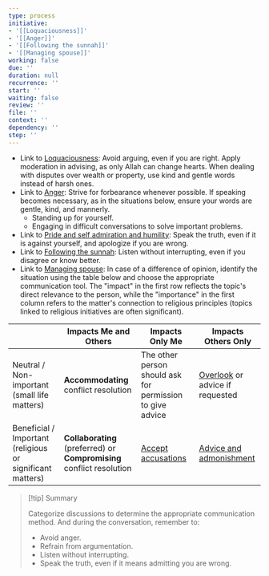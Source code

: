 ```yaml
---
type: process
initiative:
- '[[Loquaciousness]]'
- '[[Anger]]'
- '[[Following the sunnah]]'
- '[[Managing spouse]]'
working: false
due: ''
duration: null
recurrence: ''
start: ''
waiting: false
review: ''
file: ''
context: ''
dependency: ''
step: ''
---
```


* Link to [Loquaciousness](Initiatives/bad%20traits/Loquaciousness.md): Avoid arguing, even if you are right. Apply moderation in advising, as only Allah can change hearts. When dealing with disputes over wealth or property, use kind and gentle words instead of harsh ones.
* Link to [Anger](Initiatives/bad%20traits/Anger.md): Strive for forbearance whenever possible. If speaking becomes necessary, as in the situations below, ensure your words are gentle, kind, and mannerly.
	* Standing up for yourself.
	* Engaging in difficult conversations to solve important problems.
* Link to [Pride and self admiration and humility](Initiatives/bad%20traits/Pride%20and%20self%20admiration%20and%20humility.md): Speak the truth, even if it is against yourself, and apologize if you are wrong.
* Link to [Following the sunnah](Initiatives/worship/Following%20the%20sunnah.md): Listen without interrupting, even if you disagree or know better.
* Link to [Managing spouse](Initiatives/worship/Managing%20spouse.md): In case of a difference of opinion, identify the situation using the table below and choose the appropriate communication tool. The "impact" in the first row reflects the topic's direct relevance to the person, while the "importance" in the first column refers to the matter's connection to religious principles (topics linked to religious initiatives are often significant).

|                                                           | Impacts Me and Others                                                 | Impacts Only Me                                                                                         | Impacts Others Only                                                             |
| --------------------------------------------------------- | --------------------------------------------------------------------- | ------------------------------------------------------------------------------------------------------- | ------------------------------------------------------------------------------- |
| Neutral / Non-important (small life matters)              | **Accommodating** conflict resolution                                 | The other person should ask for permission to give advice                                               | [Overlook](Processes/Overlook%20what%20is%20disliked.md) or advice if requested |
| Beneficial / Important (religious or significant matters) | **Collaborating** (preferred) or **Compromising** conflict resolution | [Accept accusations](Processes/Accept%20accusations%20or%20forgive%20transgressions%20against%20you.md) | [Advice and admonishment](Processes/Advice%20and%20admonishment.md)             |

> [!tip] Summary
> 
> 
> Categorize discussions to determine the appropriate communication method. And during the conversation, remember to:
> 
> * Avoid anger.
> * Refrain from argumentation.
> * Listen without interrupting.
> * Speak the truth, even if it means admitting you are wrong.

